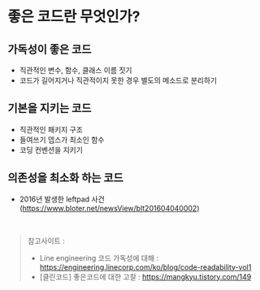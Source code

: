 # 좋은 코드란 무엇인가?

## 가독성이 좋은 코드
  - 직관적인 변수, 함수, 클래스 이름 짓기
  - 코드가 길어지거나 직관적이지 못한 경우 별도의 메소드로 분리하기

## 기본을 지키는 코드
  - 직관적인 패키지 구조
  - 들여쓰기 뎁스가 최소인 함수
  - 코딩 컨벤션을 지키기

## 의존성을 최소화 하는 코드
  - 2016년 발생한 leftpad 사건(https://www.bloter.net/newsView/blt201604040002)

<br>

> 참고사이트 : 
> - Line engineering 코드 가독성에 대해 : https://engineering.linecorp.com/ko/blog/code-readability-vol1
> - [클린코드] 좋은코드에 대한 고찰 : https://mangkyu.tistory.com/149